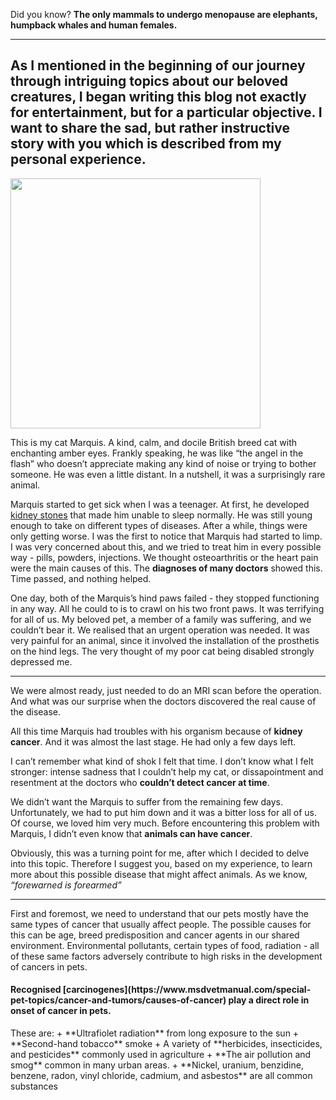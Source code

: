Did you know? **The only mammals to undergo menopause are elephants, humpback whales and human females.**

<hr>
<h2>As I mentioned in the beginning of our journey through intriguing topics about our beloved creatures, I began writing this blog not exactly for entertainment, but for a particular objective.
I want to share the sad, but rather instructive story with you which is described from my personal experience.</h2>

<!-- ![Marquis](images_of_animals/72624bed05980839ab5831e77b30d4bf84fbbb36819b1bfe5cc312cf973e916d.png) -->
<img src="images_of_animals/DSC03001.JPG" width="400">


This is my cat Marquis. A kind, calm, and docile British breed cat with enchanting amber eyes. Frankly speaking, he was like “the angel in the flash” who doesn’t appreciate making any kind of noise or trying to bother someone. He was even a little distant. In a nutshell, it was a surprisingly rare animal.

Marquis started to get sick when I was a teenager. At first, he developed [kidney stones](https://en.wikipedia.org/wiki/Kidney_stone_disease) that made him unable to sleep normally. He was still young enough to take on different types of diseases. After a while, things were only getting worse.
I was the first to notice that Marquis had started to limp. I was very concerned about this, and we tried to treat him in every possible way - pills, powders, injections. We thought osteoarthritis or the heart pain were the main causes of this. The **diagnoses of many doctors** showed this. Time passed, and nothing helped. 

One day, both of the Marquis’s hind paws failed - they stopped 
functioning in any way. All he could to is to crawl on his two front paws. It was terrifying for all of us. My beloved pet, a member of a family was suffering, and we couldn’t bear it. We realised that an urgent operation was needed. It was very painful for an animal, since it involved the installation of the prosthetis on the hind legs. The very thought of my poor cat being disabled strongly depressed me. 
<hr>
We were almost ready, just needed to do an MRI scan before the operation. And what was our surprise when the doctors discovered the real cause of the disease.

All this time Marquis had troubles with his organism because of **kidney cancer**. And it was almost the last stage. He had only a few days left.

I can’t remember what kind of shok I felt that time. I don’t know what I felt stronger: intense sadness that I couldn’t help my cat, or dissapointment and resentment at the doctors who **couldn’t detect cancer at time**.

We didn’t want the Marquis to suffer from the remaining few days. Unfortunately, we had to put him down and it was a bitter loss for all of us. Of course, we loved him very much. Before encountering this problem with Marquis, I didn’t even know that **animals can have cancer**.

Obviously, this was a turning point for me, after which I decided to delve into this topic. Therefore I suggest you, based on my experience, to learn more about this possible disease that might affect animals. As we know, *“forewarned is forearmed”*

<hr>

First and foremost, we need to understand that our pets mostly have the same types of cancer that usually affect people. The possible causes for this can be age, breed predisposition and cancer agents in our shared environment. Environmental pollutants, certain types of food, radiation - all of these same factors adversely contribute to high risks in the development of cancers in pets. 

<h4>Recognised [carcinogenes](https://www.msdvetmanual.com/special-pet-topics/cancer-and-tumors/causes-of-cancer) play a direct role in onset of cancer in pets.</h4> These are:
+ **Ultrafiolet radiation** from long exposure to the sun
+ **Second-hand tobacco** smoke
+ A variety of **herbicides, insecticides, and pesticides** commonly used in agriculture
+ **The air pollution and smog** common in many urban areas. 
+ **Nickel, uranium, benzidine, benzene, radon, vinyl chloride, cadmium, and asbestos** are all common substances